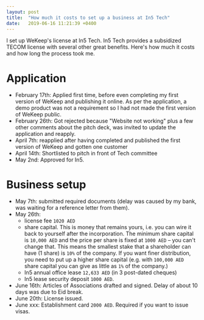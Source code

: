 ```yaml
---
layout: post
title:  "How much it costs to set up a business at In5 Tech"
date:   2019-06-16 11:21:39 +0400
---
```


I set up WeKeep's license at In5 Tech. In5 Tech provides a subsidized TECOM license with several other great benefits. Here's how much it costs and how long the process took me.

# Application
- February 17th: Applied first time, before even completing my first version of WeKeep and publishing it online. As per the application, a demo product was not a requirement so I had not made the first version of WeKeep public.
- February 26th: Got rejected because "Website not working" plus a few other comments about the pitch deck, was invited to update the application and reapply.
- April 7th: reapplied after having completed and published the first version of WeKeep and gotten one customer
- April 14th: Shortlisted to pitch in front of Tech committee
- May 2nd: Approved for In5.

# Business setup
- May 7th: submitted required documents (delay was caused by my bank, was waiting for a reference letter from them).
- May 26th:
  - license fee `1020 AED`
  - share capital. This is money that remains yours, i.e. you can wire it back to yourself after the incorporation. The minimum share capital is `10,000 AED` and the price per share is fixed at `1000 AED` – you can't change that. This means the smallest stake that a shareholder can have (1 share) is `10%` of the company. If you want finer distribution, you need to put up a higher share capital (e.g. with `100,000 AED` share capital you can give as little as `1%` of the company.)
  - In5 annual office lease `12,633 AED` (in 3 post-dated cheques)
  - In5 lease security deposit `1000 AED`.
- June 16th: Articles of Associations drafted and signed. Delay of about 10 days was due to Eid break.
- June 20th: License issued.
- June xxx: Establishment card `2000 AED`. Required if you want to issue visas.
